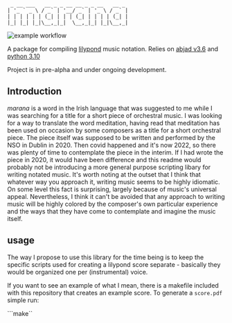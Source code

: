 ```
 _ __ ___   __ _ _ __ __ _ _ __   __ _ 
| '_ ` _ \ / _` | '__/ _` | '_ \ / _` |
| | | | | | (_| | | | (_| | | | | (_| |
|_| |_| |_|\__,_|_|  \__,_|_| |_|\__,_|

```
![example workflow](https://github.com/adammccartney/marana/actions/workflows/main.yml/badge.svg)

A package for compiling [lilypond](https://lilypond.org) music notation. Relies
on [abjad v3.6](https://abjad.github.io) and [python 3.10](https://www.python.org/downloads/release/python-3100/)

Project is in pre-alpha and under ongoing development.


## Introduction

*marana* is a word in the Irish language that was suggested to me while I was
searching for a title for a short piece of orchestral music. I was looking for
a way to translate the word meditation, having read that meditation has been
used on occasion by some composers as a title for a short orchestral piece. The
piece itself was supposed to be written and performed by the NSO in Dublin in
2020. Then covid happened and it's now 2022, so there was plenty of time to
contemplate the piece in the interim. If I had wrote the piece in 2020, it
would have been difference and this readme would probably not be introducing a
more general purpose scripting libary for writing notated music. It's worth
noting at the outset that I think that whatever way you approach it, writing
music seems to be highly idiomatic. On some level this fact is surprising,
largely because of music's universal appeal. Nevertheless, I think it can't be
avoided that any approach to writing music will be highly colored by the
composer's own particular experience and the ways that they have come to
contemplate and imagine the music itself.  

## usage

The way I propose to use this library for the time being is to keep the
specific scripts used for creating a lilypond score separate - basically they
would be organized one per (instrumental) voice.

If you want to see an example of what I mean, there is a makefile included with
this repository that creates an example score. To generate a `score.pdf` simple
run:

```make``

